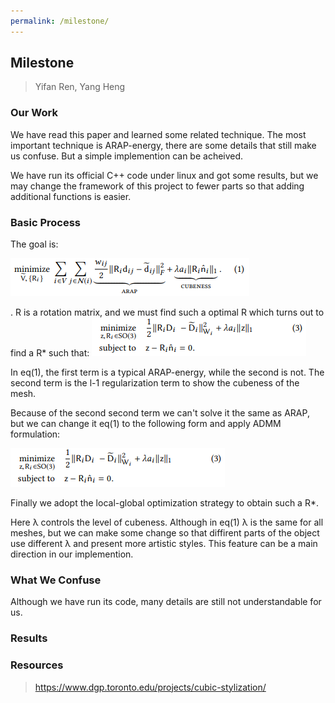 ```yaml
---
permalink: /milestone/
---
```


## Milestone

> Yifan Ren, Yang Heng

### Our Work

We have read this paper and learned some related technique. The most important technique is ARAP-energy, there are some details that still make us confuse. But a simple implemention can be acheived. 

We have run its official C++ code under linux and got some results, but we may change the framework of this project to fewer parts so that adding additional functions is easier.

### Basic Process

The goal is:

![Alt Text](./eq1.png)

. R is a rotation matrix, and we must find such a optimal R which turns out to find a R* such that:
![Alt Text](./eq3.png)

In eq(1), the first term is a typical ARAP-energy, while the second is not. The second term is the l-1 regularization term to show the cubeness of the mesh.

Because of the second second term we can't solve it the same as ARAP, but we can change it eq(1) to the following form and apply ADMM formulation:

![Alt Text](./eq3.png)

Finally we adopt the local-global optimization strategy to obtain such a R*.

Here λ controls the level of cubeness. Although in eq(1) λ is the same for all meshes, but we can make some change so that diffirent parts of the object use different λ and present more artistic styles. This feature can be a main direction in our implemention.




### What We Confuse

Although we have run its code, many details are still not understandable for us.

### Results



### Resources

> https://www.dgp.toronto.edu/projects/cubic-stylization/
> 
